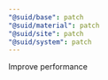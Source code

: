 ```yaml
---
"@suid/base": patch
"@suid/material": patch
"@suid/site": patch
"@suid/system": patch
---
```


Improve performance
